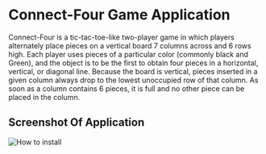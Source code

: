 # Connect-Four Game Application

Connect-Four is a tic-tac-toe-like two-player game in which players alternately place pieces on a vertical board 7 columns across and 6 rows high. Each player uses pieces of a particular color (commonly black and Green), and the object is to be the first to obtain four pieces in a horizontal, vertical, or diagonal line. Because the board is vertical, pieces inserted in a given column always drop to the lowest unoccupied row of that column. As soon as a column contains 6 pieces, it is full and no other piece can be placed in the column.

## Screenshot Of Application

 ![How to install](https://drive.google.com/file/d/1bXHO-NOOUJKRKr4TWK8cRlCOJHzfKW_F/view?usp=sharing)
